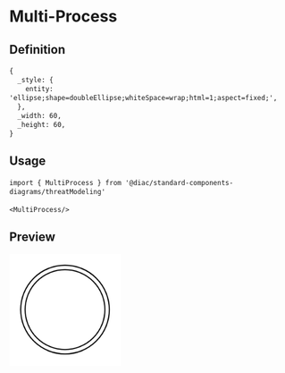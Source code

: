 # Multi-Process

## Definition

```
{
  _style: { 
    entity: 'ellipse;shape=doubleEllipse;whiteSpace=wrap;html=1;aspect=fixed;',
  },
  _width: 60,
  _height: 60,
}
```

## Usage

```
import { MultiProcess } from '@diac/standard-components-diagrams/threatModeling'

<MultiProcess/>
```

## Preview

<img src="./multi-process.png" width="200"/>
